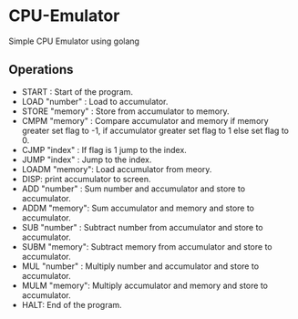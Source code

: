 # CPU-Emulator
Simple CPU Emulator using golang

## Operations
- START : Start of the program.
- LOAD "number" : Load to accumulator.
- STORE "memory" : Store from accumulator to memory.
- CMPM "memory" : Compare accumulator and memory if memory greater set flag to -1, if accumulator greater set flag to 1 else set flag to 0.
- CJMP "index" : If flag is 1 jump to the index.
- JUMP "index" : Jump to the index.
- LOADM "memory": Load accumulator from meory.
- DISP: print accumulator to screen.
- ADD "number" : Sum number and accumulator and store to accumulator.
- ADDM "memory": Sum accumulator and memory and store to accumulator.
- SUB "number" : Subtract number from accumulator and store to accumulator.
- SUBM "memory": Subtract memory from accumulator and store to accumulator.
- MUL "number" : Multiply number and accumulator and store to accumulator.
- MULM "memory": Multiply accumulator and memory and store to accumulator.
- HALT: End of the program.
